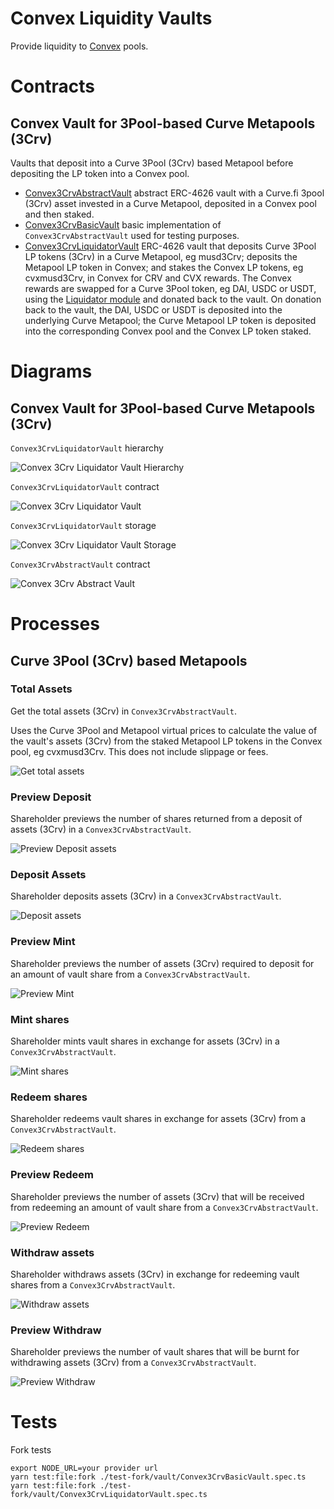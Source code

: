 # Convex Liquidity Vaults

Provide liquidity to [Convex](https://docs.convexfinance.com/convexfinance/) pools.

# Contracts

## Convex Vault for 3Pool-based Curve Metapools (3Crv)

Vaults that deposit into a Curve 3Pool (3Crv) based Metapool before depositing the LP token into a Convex pool.

-   [Convex3CrvAbstractVault](./Convex3CrvAbstractVault.sol) abstract ERC-4626 vault with a Curve.fi 3pool (3Crv) asset invested in a Curve Metapool, deposited in a Convex pool and then staked.
-   [Convex3CrvBasicVault](./Convex3CrvBasicVault.sol) basic implementation of `Convex3CrvAbstractVault` used for testing purposes.
-   [Convex3CrvLiquidatorVault](./Convex3CrvLiquidatorVault.sol) ERC-4626 vault that deposits Curve 3Pool LP tokens (3Crv) in a Curve Metapool, eg musd3Crv; deposits the Metapool LP token in Convex; and stakes the Convex LP tokens, eg cvxmusd3Crv, in Convex for CRV and CVX rewards. The Convex rewards are swapped for a Curve 3Pool token, eg DAI, USDC or USDT, using the [Liquidator module](../liquidator/README.md) and donated back to the vault. On donation back to the vault, the DAI, USDC or USDT is deposited into the underlying Curve Metapool; the Curve Metapool LP token is deposited into the corresponding Convex pool and the Convex LP token staked.

# Diagrams

## Convex Vault for 3Pool-based Curve Metapools (3Crv)

`Convex3CrvLiquidatorVault` hierarchy

![Convex 3Crv Liquidator Vault Hierarchy](../../../../docs/Convex3CrvLiquidatorVaultHierarchy.svg)

`Convex3CrvLiquidatorVault` contract

![Convex 3Crv Liquidator Vault](../../../../docs/Convex3CrvLiquidatorVault.svg)

`Convex3CrvLiquidatorVault` storage

![Convex 3Crv Liquidator Vault Storage](../../../../docs/Convex3CrvLiquidatorVaultStorage.svg)

`Convex3CrvAbstractVault` contract

![Convex 3Crv Abstract Vault](../../../../docs/Convex3CrvAbstractVault.svg)

# Processes

## Curve 3Pool (3Crv) based Metapools

### Total Assets

Get the total assets (3Crv) in `Convex3CrvAbstractVault`.

Uses the Curve 3Pool and Metapool virtual prices to calculate the value of the vault's assets (3Crv) from the staked Metapool LP tokens in the Convex pool, eg cvxmusd3Crv. This does not include slippage or fees.

![Get total assets](../../../../docs/convex3CrvVaultTotalAssets.png)

### Preview Deposit

Shareholder previews the number of shares returned from a deposit of assets (3Crv) in a `Convex3CrvAbstractVault`.

![Preview Deposit assets](../../../../docs/convex3CrvVaultPreviewDeposit.png)

### Deposit Assets

Shareholder deposits assets (3Crv) in a `Convex3CrvAbstractVault`.

![Deposit assets](../../../../docs/convex3CrvVaultDeposit.png)

### Preview Mint

Shareholder previews the number of assets (3Crv) required to deposit for an amount of vault share from a `Convex3CrvAbstractVault`.

![Preview Mint](../../../../docs/convex3CrvVaultPreviewMint.png)

### Mint shares

Shareholder mints vault shares in exchange for assets (3Crv) in a `Convex3CrvAbstractVault`.

![Mint shares](../../../../docs/convex3CrvVaultMint.png)

### Redeem shares

Shareholder redeems vault shares in exchange for assets (3Crv) from a `Convex3CrvAbstractVault`.

![Redeem shares](../../../../docs/convex3CrvVaultRedeem.png)

### Preview Redeem

Shareholder previews the number of assets (3Crv) that will be received from redeeming an amount of vault share from a `Convex3CrvAbstractVault`.

![Preview Redeem](../../../../docs/convex3CrvVaultPreviewRedeem.png)

### Withdraw assets

Shareholder withdraws assets (3Crv) in exchange for redeeming vault shares from a `Convex3CrvAbstractVault`.

![Withdraw assets](../../../../docs/convex3CrvVaultWithdraw.png)

### Preview Withdraw

Shareholder previews the number of vault shares that will be burnt for withdrawing assets (3Crv) from a `Convex3CrvAbstractVault`.

![Preview Withdraw](../../../../docs/convex3CrvVaultPreviewWithdraw.png)

# Tests

Fork tests

```
export NODE_URL=your provider url
yarn test:file:fork ./test-fork/vault/Convex3CrvBasicVault.spec.ts
yarn test:file:fork ./test-fork/vault/Convex3CrvLiquidatorVault.spec.ts
```
